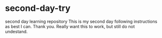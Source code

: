 # second-day-try
second day learning repository
This is my second day following instructions as best I can.
Thank you.
Really want this to work, but still do not undestand.
